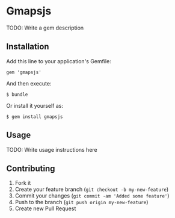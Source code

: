 # Gmapsjs

TODO: Write a gem description

## Installation

Add this line to your application's Gemfile:

    gem 'gmapsjs'

And then execute:

    $ bundle

Or install it yourself as:

    $ gem install gmapsjs

## Usage

TODO: Write usage instructions here

## Contributing

1. Fork it
2. Create your feature branch (`git checkout -b my-new-feature`)
3. Commit your changes (`git commit -am 'Added some feature'`)
4. Push to the branch (`git push origin my-new-feature`)
5. Create new Pull Request
